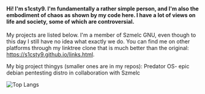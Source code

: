 #### Hi! I'm s1csty9. I'm fundamentally a rather simple person, and I'm also the embodiment of chaos as shown by my code here. I have a lot of views on life and society, some of which are controversial. 
My projects are listed below. I'm a member of Szmelc GNU, even though to this day I still have no idea what exactly we do. You can find me on other platforms through my linktree clone that is much better than the original: https://s1csty9.github.io/links.html.

My big project thingys (smaller ones are in my repos):
Predator OS- epic debian pentesting distro in collaboration with Szmelc

![Top Langs](https://github-readme-stats.vercel.app/api/top-langs/?username=s1csty9&layout=compact&theme=dark)
